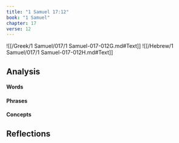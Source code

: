 ```yaml
---
title: "1 Samuel 17:12"
book: "1 Samuel"
chapter: 17
verse: 12
---
```

![[/Greek/1 Samuel/017/1 Samuel-017-012G.md#Text]]
![[/Hebrew/1 Samuel/017/1 Samuel-017-012H.md#Text]]

## Analysis

#### Words

#### Phrases

#### Concepts

## Reflections
